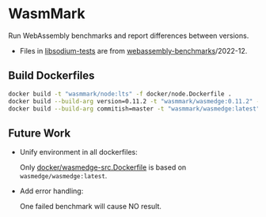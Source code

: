 # WasmMark

Run WebAssembly benchmarks and report differences between versions.

* Files in [libsodium-tests](libsodium-tests) are from [webassembly-benchmarks](https://github.com/jedisct1/webassembly-benchmarks)/2022-12.

## Build Dockerfiles

```sh
docker build -t "wasmmark/node:lts" -f docker/node.Dockerfile .
docker build --build-arg version=0.11.2 -t "wasmmark/wasmedge:0.11.2" -f docker/wasmedge.Dockerfile .
docker build --build-arg commitish=master -t "wasmmark/wasmedge:latest" -f docker/wasmedge-src.Dockerfile .
```

## Future Work

* Unify environment in all dockerfiles:

    Only [docker/wasmedge-src.Dockerfile](docker/wasmedge-src.Dockerfile) is based on `wasmedge/wasmedge:latest`.

* Add error handling:

    One failed benchmark will cause NO result.
